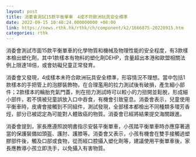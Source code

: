 ```yaml
---
layout: post
title: 消委會測試15款平衡單車　4成不符歐洲玩具安全標準
date: 2022-09-15 10:48:24.000000000 +08:00
link: https://news.rthk.hk/rthk/ch/component/k2/1666875-20220915.htm
categories: rthk
---
```


消委會測試市面15款平衡單車的化學物質和機械及物理性能的安全程度，有3款樣本檢出塑化劑，其中1款樣本有物料的塑化劑DEHP，含量超出本港和歐盟相關法例上限達18倍，或會妨礙兒童正常發育。

消委會又發現，4成樣本未符合歐洲玩具安全標準，形容情況不理想。當中包括1款樣本的手把管上的泡膠裝飾物，在合理濫用的拉力測試後有破損，產生細小部件；2款樣本的輪胎充氣門蓋，則在扭力測試時可以較小的力扭開並鬆脫，形成細小部件，若不慎被兒童誤放入口中吞食，有機會引致窒息。消委會表示，兒童使用平衡車時，皮膚會接觸到不同組件，測試發現，全部樣本都檢出不同種類多環芳香烴，部分已被認定為可能對人體致癌的物質。消委會已經將結果提交海關跟進。

消委會提到，家長應遵照說明書指示安裝平衡單車，小孩踏平衡單車時亦應穿著適當的保護裝備如頭盔、護肘、護膝等。消委會又表示，小孩有機會在雙手接觸過塑膠部件後，觸及口部或食物，從而經口腔攝入塑化劑等，建議使用平衡單車後，家長應教導小孩立即洗手，以免攝入有害物質。
